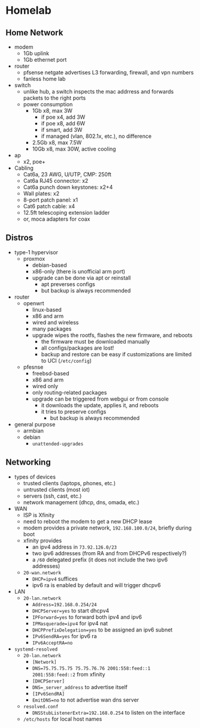 Homelab
=======

## Home Network

- modem
  - 1Gb uplink
  - 1Gb ethernet port
- router
  - pfsense netgate advertises L3 forwarding, firewall, and vpn numbers
  - fanless home lab
- switch
  - unlike hub, a switch inspects the mac addrress and forwards packets to the
    right ports
  - power consumption
    - 1Gb x8, max 3W
      - if poe x4, add 3W
      - if poe x8, add 6W
      - if smart, add 3W
      - if managed (vlan, 802.1x, etc.), no difference
    - 2.5Gb x8, max 7.5W
    - 10Gb x8, max 30W, active cooling
- ap
  - x2, poe+
- Cabling
  - Cat6a, 23 AWG, U/UTP, CMP: 250ft
  - Cat6a RJ45 connector: x2
  - Cat6a punch down keystones: x2+4
  - Wall plates: x2
  - 8-port patch panel: x1
  - Cat6 patch cable: x4
  - 12.5ft telescoping extension ladder
  - or, moca adapters for coax

## Distros

- type-1 hypervisor
  - proxmox
    - debian-based
    - x86-only (there is unofficial arm port)
    - upgrade can be done via apt or reinstall
      - apt preverses configs
      - but backup is always recommended
- router
  - openwrt
    - linux-based
    - x86 and arm
    - wired and wireless
    - many packages
    - upgrade wipes the rootfs, flashes the new firmware, and reboots
      - the firmware must be downloaded manually
      - all configs/packages are lost!
      - backup and restore can be easy if customizations are limited to UCI
        (`/etc/config`)
  - pfesnse
    - freebsd-based
    - x86 and arm
    - wired only
    - only routing-related packages
    - upgrade can be triggered from webgui or from console
      - it downloads the update, applies it, and reboots
      - it tries to preserve configs
        - but backup is always recommended
- general purpose
  - armbian
  - debian
    - `unattended-upgrades`

## Networking

- types of devices
  - trusted clients (laptops, phones, etc.)
  - untrusted clients (most iot)
  - servers (ssh, cast, etc.)
  - network management (dhcp, dns, omada, etc.)
- WAN
  - ISP is Xfinity
  - need to reboot the modem to get a new DHCP lease
  - modem provides a private network, `192.168.100.0/24`, briefly during boot
  - xfinity provides
    - an ipv4 address in `73.92.126.0/23`
    - two ipv6 addresses (from RA and from DHCPv6 respectively?)
    - a `/60` delegated prefix (it does not include the two ipv6 addresses)
  - `20-wan.network`
    - `DHCP=ipv4` suffices
    - ipv6 ra is enabled by default and will trigger dhcpv6
- LAN
  - `20-lan.network`
    - `Address=192.168.0.254/24`
    - `DHCPServer=yes` to start dhcpv4
    - `IPForward=yes` to forward both ipv4 and ipv6
    - `IPMasquerade=ipv4` for ipv4 nat
    - `DHCPPrefixDelegation=yes` to be assigned an ipv6 subnet
    - `IPv6SendRA=yes` for ipv6 ra
    - `IPv6AcceptRA=no`
- `systemd-resolved`
  - `20-lan.network`
    - `[Network]`
    - `DNS=75.75.75.75 75.75.76.76 2001:558:feed::1 2001:558:feed::2` from
      xfinity
    - `[DHCPServer]`
    - `DNS=_server_address` to advertise itself
    - `[IPv6SendRA]`
    - `EmitDNS=no` to not advertise wan dns server
  - `resolved.conf`
    - `DNSStubListenerExtra=192.168.0.254` to listen on the interface
  - `/etc/hosts` for local host names
